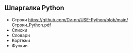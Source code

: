 ## Шпаргалка Python  
* Строки https://github.com/Dv-nn/USE-Python/blob/main/Строки_Python.pdf 
* Списки  
* Словари  
* Кортежи  
* Функии  
